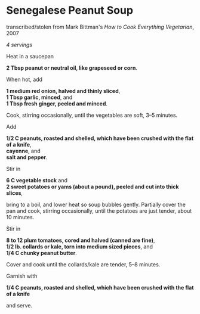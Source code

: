 # Senegalese Peanut Soup
transcribed/stolen from Mark Bittman's *How to Cook Everything Vegetarian*, 2007

*4 servings*

Heat in a saucepan

**2 Tbsp peanut or neutral oil, like grapeseed or corn**.

When hot, add

**1 medium red onion, halved and thinly sliced**,<br>
**1 Tbsp garlic, minced**, and<br>
**1 Tbsp fresh ginger, peeled and minced**.

Cook, stirring occasionally, until the vegetables are soft, 3–5 minutes.

Add

**1/2 C peanuts, roasted and shelled, which have been crushed with the flat of a knife**,<br>
**cayenne**, and<br>
**salt and pepper**.

Stir in

**6 C vegetable stock** and<br>
**2 sweet potatoes or yams (about a pound), peeled and cut into thick slices**,

bring to a boil, and lower heat so soup bubbles gently. Partially cover the pan and cook, stirring occasionally, until the potatoes are just tender, about 10 minutes.

Stir in

**8 to 12 plum tomatoes, cored and halved (canned are fine)**,<br>
**1/2 lb. collards or kale, torn into medium sized pieces**, and<br>
**1/4 C chunky peanut butter**.

Cover and cook until the collards/kale are tender, 5–8 minutes.

Garnish with

**1/4 C peanuts, roasted and shelled, which have been crushed with the flat of a knife**

and serve.
